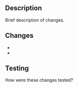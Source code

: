 ## Description
Brief description of changes.

## Changes
-
-

## Testing
How were these changes tested?
